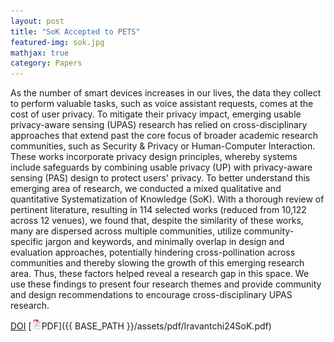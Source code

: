 ```yaml
---
layout: post
title: "SoK Accepted to PETS"
featured-img: sok.jpg
mathjax: true
category: Papers
---
```


As the number of smart devices increases in our lives, the data they collect to perform valuable tasks, such as voice assistant requests, comes at the cost of user privacy. To mitigate their privacy impact, emerging usable privacy-aware sensing (UPAS) research has relied on cross-disciplinary approaches that extend past the core focus of broader academic research communities, such as Security & Privacy or Human-Computer Interaction. These works incorporate privacy design principles, whereby systems include safeguards by combining usable privacy (UP) with privacy-aware sensing (PAS) design to protect users' privacy. To better understand this emerging area of research, we conducted a mixed qualitative and quantitative Systematization of Knowledge (SoK). With a thorough review of pertinent literature, resulting in 114 selected works (reduced from 10,122 across 12 venues), we found that, despite the similarity of these works, many are dispersed across multiple communities, utilize community-specific jargon and keywords, and minimally overlap in design and evaluation approaches, potentially hindering cross-pollination across communities and thereby slowing the growth of this emerging research area. Thus, these factors helped reveal a research gap in this space. We use these findings to present four research themes and provide community and design recommendations to encourage cross-disciplinary UPAS research.

[DOI](https://doi.org/10.56553/popets-2025-0026) [![pdf](/assets/icons16/pdf-icon.png)PDF]({{ BASE_PATH }}/assets/pdf/Iravantchi24SoK.pdf)